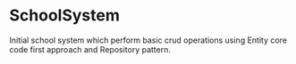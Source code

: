 # SchoolSystem

Initial school system which perform basic crud operations using Entity core code first approach and Repository pattern.
